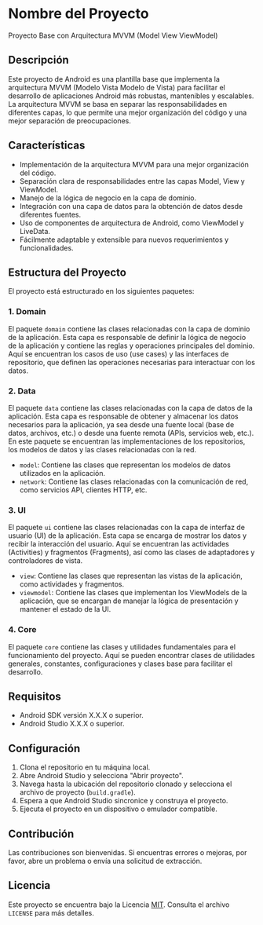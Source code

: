 # Nombre del Proyecto

Proyecto Base con Arquitectura MVVM (Model View ViewModel)

## Descripción

Este proyecto de Android es una plantilla base que implementa la arquitectura MVVM (Modelo Vista Modelo de Vista) para facilitar el desarrollo de aplicaciones Android más robustas, mantenibles y escalables. La arquitectura MVVM se basa en separar las responsabilidades en diferentes capas, lo que permite una mejor organización del código y una mejor separación de preocupaciones.

## Características

- Implementación de la arquitectura MVVM para una mejor organización del código.
- Separación clara de responsabilidades entre las capas Model, View y ViewModel.
- Manejo de la lógica de negocio en la capa de dominio.
- Integración con una capa de datos para la obtención de datos desde diferentes fuentes.
- Uso de componentes de arquitectura de Android, como ViewModel y LiveData.
- Fácilmente adaptable y extensible para nuevos requerimientos y funcionalidades.

## Estructura del Proyecto

El proyecto está estructurado en los siguientes paquetes:

### 1. Domain

El paquete `domain` contiene las clases relacionadas con la capa de dominio de la aplicación. Esta capa es responsable de definir la lógica de negocio de la aplicación y contiene las reglas y operaciones principales del dominio. Aquí se encuentran los casos de uso (use cases) y las interfaces de repositorio, que definen las operaciones necesarias para interactuar con los datos.

### 2. Data

El paquete `data` contiene las clases relacionadas con la capa de datos de la aplicación. Esta capa es responsable de obtener y almacenar los datos necesarios para la aplicación, ya sea desde una fuente local (base de datos, archivos, etc.) o desde una fuente remota (APIs, servicios web, etc.). En este paquete se encuentran las implementaciones de los repositorios, los modelos de datos y las clases relacionadas con la red.

- `model`: Contiene las clases que representan los modelos de datos utilizados en la aplicación.
- `network`: Contiene las clases relacionadas con la comunicación de red, como servicios API, clientes HTTP, etc.

### 3. UI

El paquete `ui` contiene las clases relacionadas con la capa de interfaz de usuario (UI) de la aplicación. Esta capa se encarga de mostrar los datos y recibir la interacción del usuario. Aquí se encuentran las actividades (Activities) y fragmentos (Fragments), así como las clases de adaptadores y controladores de vista.

- `view`: Contiene las clases que representan las vistas de la aplicación, como actividades y fragmentos.
- `viewmodel`: Contiene las clases que implementan los ViewModels de la aplicación, que se encargan de manejar la lógica de presentación y mantener el estado de la UI.

### 4. Core

El paquete `core` contiene las clases y utilidades fundamentales para el funcionamiento del proyecto. Aquí se pueden encontrar clases de utilidades generales, constantes, configuraciones y clases base para facilitar el desarrollo.

## Requisitos

- Android SDK versión X.X.X o superior.
- Android Studio X.X.X o superior.

## Configuración

1. Clona el repositorio en tu máquina local.
2. Abre Android Studio y selecciona "Abrir proyecto".
3. Navega hasta la ubicación del repositorio clonado y selecciona el archivo de proyecto (`build.gradle`).
4. Espera a que Android Studio sincronice y construya el proyecto.
5. Ejecuta el proyecto en un dispositivo o emulador compatible.

## Contribución

Las contribuciones son bienvenidas. Si encuentras errores o mejoras, por favor, abre un problema o envía una solicitud de extracción.

## Licencia

Este proyecto se encuentra bajo la Licencia [MIT](https://opensource.org/licenses/MIT). Consulta el archivo `LICENSE` para más detalles.
